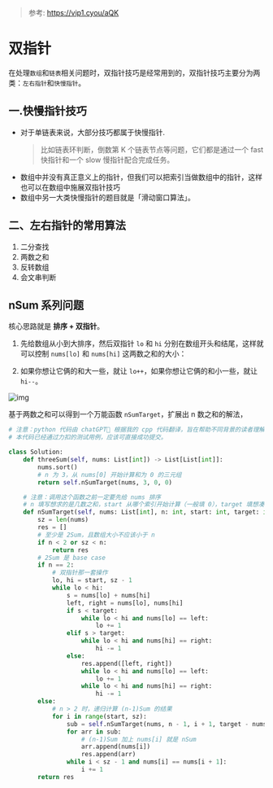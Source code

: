 >参考: https://vip1.cyou/aQK
>
>


# 双指针
在处理`数组`和`链表`相关问题时，双指针技巧是经常用到的，双指针技巧主要分为两类：`左右指针`和`快慢指针`。

## 一.快慢指针技巧
- 对于单链表来说，大部分技巧都属于快慢指针.
  >比如链表环判断，倒数第 K 个链表节点等问题，它们都是通过一个 fast 快指针和一个 slow 慢指针配合完成任务。
- 数组中并没有真正意义上的指针，但我们可以把索引当做数组中的指针，这样也可以在数组中施展双指针技巧
- 数组中另一大类快慢指针的题目就是「滑动窗口算法」。

## 二、左右指针的常用算法
1. 二分查找
2. 两数之和
3. 反转数组
4. 会文串判断



## nSum 系列问题

核心思路就是 **排序 + 双指针**。

1. 先给数组从小到大排序，然后双指针 `lo` 和 `hi` 分别在数组开头和结尾，这样就可以控制 `nums[lo]` 和 `nums[hi]` 这两数之和的大小：

2. 如果你想让它俩的和大一些，就让 `lo++`，如果你想让它俩的和小一些，就让 `hi--`。

![img](https://labuladong.github.io/pictures/nSum/1.jpeg)



基于两数之和可以得到一个万能函数 `nSumTarget`，扩展出 n 数之和的解法，

```python
# 注意：python 代码由 chatGPT🤖 根据我的 cpp 代码翻译，旨在帮助不同背景的读者理解算法逻辑。
# 本代码已经通过力扣的测试用例，应该可直接成功提交。

class Solution:
    def threeSum(self, nums: List[int]) -> List[List[int]]:
        nums.sort()
        # n 为 3，从 nums[0] 开始计算和为 0 的三元组
        return self.nSumTarget(nums, 3, 0, 0)

    # 注意：调用这个函数之前一定要先给 nums 排序
    # n 填写想求的是几数之和，start 从哪个索引开始计算（一般填 0），target 填想凑出的目标和
    def nSumTarget(self, nums: List[int], n: int, start: int, target: int) -> List[List[int]]:
        sz = len(nums)
        res = []
        # 至少是 2Sum，且数组大小不应该小于 n
        if n < 2 or sz < n:
            return res
        # 2Sum 是 base case
        if n == 2:
            # 双指针那一套操作
            lo, hi = start, sz - 1
            while lo < hi:
                s = nums[lo] + nums[hi]
                left, right = nums[lo], nums[hi]
                if s < target:
                    while lo < hi and nums[lo] == left:
                        lo += 1
                elif s > target:
                    while lo < hi and nums[hi] == right:
                        hi -= 1
                else:
                    res.append([left, right])
                    while lo < hi and nums[lo] == left:
                        lo += 1
                    while lo < hi and nums[hi] == right:
                        hi -= 1
        else:
            # n > 2 时，递归计算 (n-1)Sum 的结果
            for i in range(start, sz):
                sub = self.nSumTarget(nums, n - 1, i + 1, target - nums[i])
                for arr in sub:
                    # (n-1)Sum 加上 nums[i] 就是 nSum
                    arr.append(nums[i])
                    res.append(arr)
                while i < sz - 1 and nums[i] == nums[i + 1]:
                    i += 1
        return res
```

